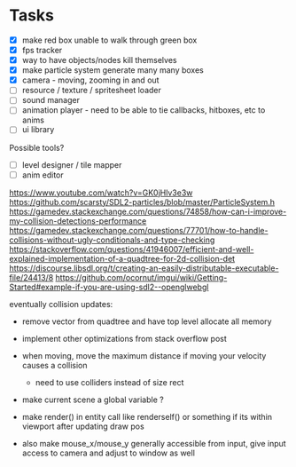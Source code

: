 # Tasks

- [x] make red box unable to walk through green box
- [x] fps tracker
- [x] way to have objects/nodes kill themselves
- [x] make particle system generate many many boxes
- [x] camera - moving, zooming in and out
- [ ] resource / texture / spritesheet loader
- [ ] sound manager
- [ ] animation player - need to be able to tie callbacks, hitboxes, etc to anims
- [ ] ui library

Possible tools?

- [ ] level designer / tile mapper
- [ ] anim editor

https://www.youtube.com/watch?v=GK0jHlv3e3w
https://github.com/scarsty/SDL2-particles/blob/master/ParticleSystem.h
https://gamedev.stackexchange.com/questions/74858/how-can-i-improve-my-collision-detections-performance
https://gamedev.stackexchange.com/questions/77701/how-to-handle-collisions-without-ugly-conditionals-and-type-checking
https://stackoverflow.com/questions/41946007/efficient-and-well-explained-implementation-of-a-quadtree-for-2d-collision-det
https://discourse.libsdl.org/t/creating-an-easily-distributable-executable-file/24413/8
https://github.com/ocornut/imgui/wiki/Getting-Started#example-if-you-are-using-sdl2--openglwebgl

eventually collision updates:

- remove vector from quadtree and have top level allocate all memory
- implement other optimizations from stack overflow post
- when moving, move the maximum distance if moving your velocity causes a collision

  - need to use colliders instead of size rect

- make current scene a global variable ?
- make render() in entity call like renderself() or something if its within viewport after updating draw pos
- also make mouse_x/mouse_y generally accessible from input, give input access to camera and adjust to window as well
